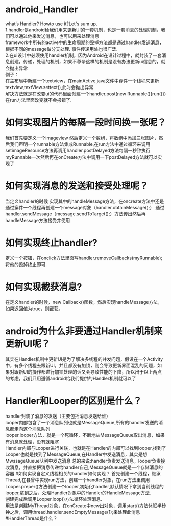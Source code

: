 # android_Handler
what‘s  Handler? Howto use it?Let's sum up.<br/>
1.handler是android给我们用来更新UI的一套机制，也是一套消息的处理机制，我们可以通过他来发送消息，也可以用来处理消息<br/>
framework中所有的active中的生命周期的毁掉方法都是通过handler发送消息，根据不同的message做分支处理.
事件传递用处也很广泛.<br/>
2.在ui设计中必须使用handler机制，因为Android在设计过程中，就封装了一套消息创建，传递，处理的机制，如果不尊晕这样的机制是没有办法更新ui信息的，就会抛出异常<br>
例子：<br>
在主布局中新建一个textview，在mainActive.java文件中穿件一个线程来更新textview,textView.settext(),此时会抛出异常<br>
解决方法就是在改变ui的代码里面创建一个handler.post(new Runnable(){run()})在run方法里面改变就不会报错了.<br>
# 如何实现图片的每隔一段时间换一张呢？
我们首先要定义一个imageview 然后定义一个数组，将数组中添加三张图片，然后我们声明一个runnable方法集成Runnable,在run方法中通过循环来调用setimageResource方法再调用handler.postDelayed方法每隔一秒钟执行myRunnable一次然后再在onCreate方法中调用一下postDelayed方法就可以实现了<br/>
# 如何实现消息的发送和接受处理呢？
当定义handler的时候 实现其中的handleMessage方法，在oncreate方法中还是通过穿件一个线程再创建一个message对象（handler.obtainMessage();） 通过handler.sendMessage（message.sendToTarget();）方法传出然后再handleMessage方法接受并使用
# 如何实现终止handler?
定义一个按钮，在onclick方法里面写handler.removeCallbacks(myRunnable);将他的毁掉终止即可.
# 如何实现截获消息?
 在定义handler的时候，new Callback()函数，然后实现handleMessage方法，如果返回值为true，则截获。
# android为什么非要通过Handler机制来更新UI呢？
 其实在Handler机制中更新UI是为了解决多线程的并发问题，假设在一个Activity中，有多个线程去跟新UI，并且都没有加锁，则会导致更新界面混乱的问题，如果对跟新UI的操作都进行加锁处理的话又会导致性能的下降，所以出于以上两点的考虑，我们只用遵循android给我们提供的Handler机制就可以了
# Handler和Looper的区别是什么？
handler封装了消息的发送（主要包括消息发送给谁）<br>
looper内部包含了一个消息队列也就是MessageQueue,所有的handler发送的消息都走向这个消息队列<br>
looper.looper方法，就是一个死循环，不断地从MessageQueue取出消息，如果有消息就处理，没有就阻塞<br>
Handler内部与Looper进行关联，也就是在Handler的内部可以找到looper,找到了Looper也就是找到了MessageQueue,在Handler中发送消息，其实是想MwssageQueue队列中发送消息
总的来说:handler负责发送消息，looper负责接收消息，并直接把消息传递给handler自己,MessageQueue就是一个存储消息的容器
#如何实现自定义线程相关的handler如何实现？
首先创建一个线程，继承Thread,在县曾中实现run方法，创建一个handler对象，在run方法里调用Looper.preper()方法创建一个looper,初始化handler,默认情况下拿到当前线程的looper,拿到之后，处理Handler对象中的Handler的HandleMessage方法.<br>
创建完成后调用Looper.loop()方法循环处理消息.<br>
用法是创建MyThread对象，在onCreate中new出对象，调用start()方法休眠半秒钟之后，调用thread.handler.sendEmptyMessage(1);来处理此消息
#HandlerThread是什么？


